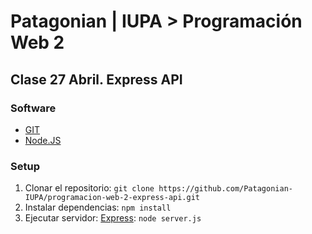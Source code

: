 # Patagonian | IUPA > Programación Web 2

## Clase 27 Abril. Express API

### Software

- [GIT](https://git-scm.com)
- [Node.JS](https://nodejs.org/es)

### Setup

1. Clonar el repositorio: `git clone https://github.com/Patagonian-IUPA/programacion-web-2-express-api.git`
2. Instalar dependencias: `npm install`
3. Ejecutar servidor: [Express](https://expressjs.com/es/): `node server.js`
